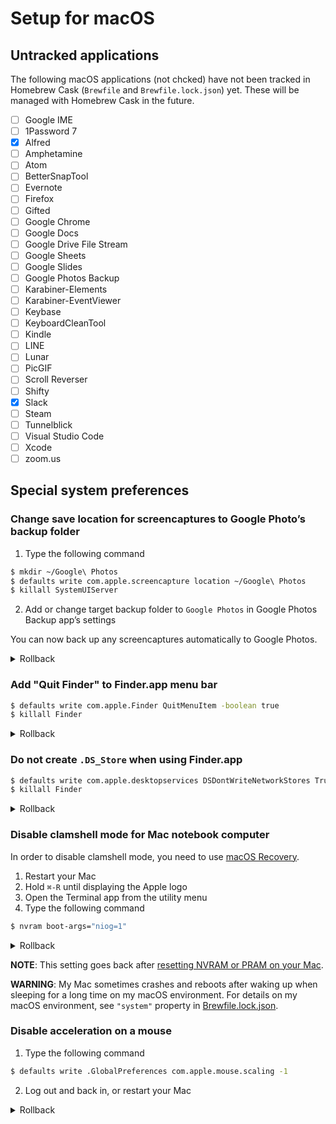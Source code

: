 # Setup for macOS
## Untracked applications
The following macOS applications (not chcked) have not been tracked in Homebrew Cask (`Brewfile` and `Brewfile.lock.json`) yet. These will be managed with Homebrew Cask in the future.

- [ ] Google IME
- [ ] 1Password 7
- [x] Alfred
- [ ] Amphetamine
- [ ] Atom
- [ ] BetterSnapTool
- [ ] Evernote
- [ ] Firefox
- [ ] Gifted
- [ ] Google Chrome
- [ ] Google Docs
- [ ] Google Drive File Stream
- [ ] Google Sheets
- [ ] Google Slides
- [ ] Google Photos Backup
- [ ] Karabiner-Elements
- [ ] Karabiner-EventViewer
- [ ] Keybase
- [ ] KeyboardCleanTool
- [ ] Kindle
- [ ] LINE
- [ ] Lunar
- [ ] PicGIF
- [ ] Scroll Reverser
- [ ] Shifty
- [x] Slack
- [ ] Steam
- [ ] Tunnelblick
- [ ] Visual Studio Code
- [ ] Xcode
- [ ] zoom.us

## Special system preferences
### Change save location for screencaptures to Google Photo’s backup folder
1. Type the following command
```bash
$ mkdir ~/Google\ Photos
$ defaults write com.apple.screencapture location ~/Google\ Photos
$ killall SystemUIServer
```
2. Add or change target backup folder to `Google Photos` in Google Photos Backup app’s settings

You can now back up any screencaptures automatically to Google Photos.

<details><summary>Rollback</summary>

```bash
$ defaults delete com.apple.screencapture location
$ killall SystemUIServer
```
</details>

### Add "Quit Finder" to Finder.app menu bar
```bash
$ defaults write com.apple.Finder QuitMenuItem -boolean true
$ killall Finder
```

<details><summary>Rollback</summary>

```bash
$ defaults delete com.apple.Finder QuitMenuItem
$ killall Finder
```
</details>

### Do not create `.DS_Store` when using Finder.app
```bash
$ defaults write com.apple.desktopservices DSDontWriteNetworkStores True
$ killall Finder
```

<details><summary>Rollback</summary>

```bash
$ defaults write com.apple.desktopservices DSDontWriteNetworkStores False
$ killall Finder
```
</details>

### Disable clamshell mode for Mac notebook computer
In order to disable clamshell mode, you need to use [macOS Recovery](https://support.apple.com/en-us/HT201314).

1. Restart your Mac
2. Hold `⌘-R` until displaying the Apple logo
3. Open the Terminal app from the utility menu
4. Type the following command
```bash
$ nvram boot-args="niog=1"
```

<details><summary>Rollback</summary>

1. Same as the setup procedure 1-3
2. Type the following command
```bash
$ nvram -d boot-args
```
</details>

**NOTE**: This setting goes back after [resetting NVRAM or PRAM on your Mac](https://support.apple.com/en-us/HT204063).

**WARNING**: My Mac sometimes crashes and reboots after waking up when sleeping for a long time on my macOS environment. For details on my macOS environment, see `"system"` property in [Brewfile.lock.json](/Brewfile.lock.json).

### Disable acceleration on a mouse
1. Type the following command
```bash
$ defaults write .GlobalPreferences com.apple.mouse.scaling -1
```
2. Log out and back in, or restart your Mac

<details><summary>Rollback</summary>

1. Type the following command
```bash
$ defaults write .GlobalPreferences com.apple.mouse.scaling 1
```
2. Log out and back in, or restart your Mac
</details>
